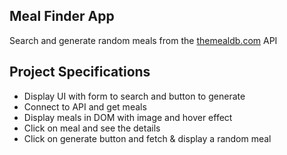 ## Meal Finder App

Search and generate random meals from the [themealdb.com](https://www.themealdb.com) API  

## Project Specifications

- Display UI with form to search and button to generate  
- Connect to API and get meals  
- Display meals in DOM with image and hover effect  
- Click on meal and see the details  
- Click on generate button and fetch & display a random meal  
